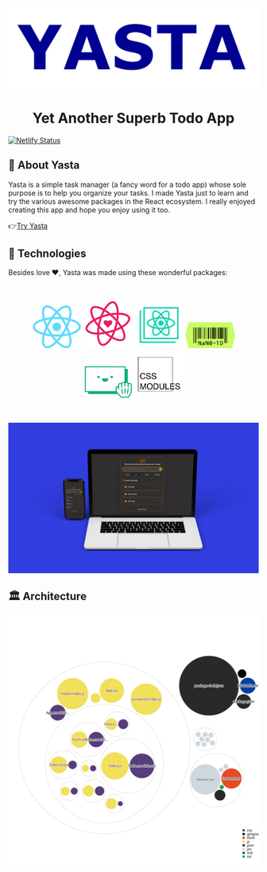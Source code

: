 ![Yasta](./doc/images/Yasta.png)

<h1 align="center"> Yet Another Superb Todo App </h1>

[![Netlify Status](https://api.netlify.com/api/v1/badges/696dbcd8-0412-424c-8831-037fff77f1eb/deploy-status)](https://app.netlify.com/sites/ya-todo/deploys)

## 📄 About Yasta

Yasta is a simple task manager (a fancy word for a todo app) whose sole purpose is to help you organize your tasks. I made Yasta just to learn and try the various awesome packages in the React ecosystem. I really enjoyed creating this app and hope you enjoy using it too.

👉[Try Yasta](https://ya-todo.netlify.app/)

## 🔮 Technologies

Besides love ♥, Yasta was made using these wonderful packages:

&nbsp;
<div align="center">

![React](./doc/images/react.png)
![React Icons](./doc/images/reacticons.png)
![Create React App](./doc/images/cra.png)
![nanoid](./doc/images/nanoid.png)
![React Beautiful dnd](./doc/images/reactbdnd.png)
![css modules](./doc/images/cssmodules.png)

</div>
&nbsp;


![Yasta View](./doc/images/yastamockup.png)

## 🏛 Architecture

![Visualization of the codebase](./diagram.svg)
